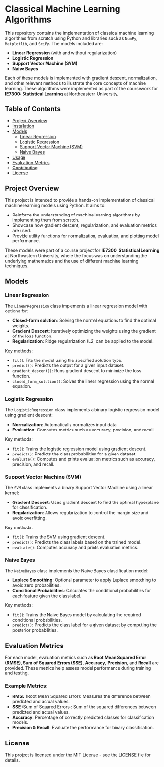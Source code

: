 
# Classical Machine Learning Algorithms

This repository contains the implementation of classical machine learning algorithms from scratch using Python and libraries such as `NumPy`, `Matplotlib`, and `SciPy`. The models included are:

- **Linear Regression** (with and without regularization)
- **Logistic Regression**
- **Support Vector Machine (SVM)**
- **Naive Bayes**

Each of these models is implemented with gradient descent, normalization, and other relevant methods to illustrate the core concepts of machine learning. These algorithms were implemented as part of the coursework for **IE7300: Statistical Learning** at Northeastern University.

## Table of Contents

- [Project Overview](#project-overview)
- [Installation](#installation)
- [Models](#models)
  - [Linear Regression](#linear-regression)
  - [Logistic Regression](#logistic-regression)
  - [Support Vector Machine (SVM)](#support-vector-machine-svm)
  - [Naive Bayes](#naive-bayes)
- [Usage](#usage)
- [Evaluation Metrics](#evaluation-metrics)
- [Contributing](#contributing)
- [License](#license)

## Project Overview

This project is intended to provide a hands-on implementation of classical machine learning models using Python. It aims to:

- Reinforce the understanding of machine learning algorithms by implementing them from scratch.
- Showcase how gradient descent, regularization, and evaluation metrics are used.
- Provide utility functions for normalization, evaluation, and plotting model performance.

These models were part of a course project for **IE7300: Statistical Learning** at Northeastern University, where the focus was on understanding the underlying mathematics and the use of different machine learning techniques.

## Models

### Linear Regression

The `LinearRegression` class implements a linear regression model with options for:
- **Closed-form solution**: Solving the normal equations to find the optimal weights.
- **Gradient Descent**: Iteratively optimizing the weights using the gradient of the loss function.
- **Regularization**: Ridge regularization (L2) can be applied to the model.
  
Key methods:
- `fit()`: Fits the model using the specified solution type.
- `predict()`: Predicts the output for a given input dataset.
- `gradient_descent()`: Runs gradient descent to minimize the loss function.
- `closed_form_solution()`: Solves the linear regression using the normal equation.

### Logistic Regression

The `LogisticRegression` class implements a binary logistic regression model using gradient descent:
- **Normalization**: Automatically normalizes input data.
- **Evaluation**: Computes metrics such as accuracy, precision, and recall.

Key methods:
- `fit()`: Trains the logistic regression model using gradient descent.
- `predict()`: Predicts the class probabilities for a given dataset.
- `evaluate()`: Computes and prints evaluation metrics such as accuracy, precision, and recall.

### Support Vector Machine (SVM)

The `SVM` class implements a binary Support Vector Machine using a linear kernel:
- **Gradient Descent**: Uses gradient descent to find the optimal hyperplane for classification.
- **Regularization**: Allows regularization to control the margin size and avoid overfitting.

Key methods:
- `fit()`: Trains the SVM using gradient descent.
- `predict()`: Predicts the class labels based on the trained model.
- `evaluate()`: Computes accuracy and prints evaluation metrics.

### Naive Bayes

The `NaiveBayes` class implements the Naive Bayes classification model:
- **Laplace Smoothing**: Optional parameter to apply Laplace smoothing to avoid zero probabilities.
- **Conditional Probabilities**: Calculates the conditional probabilities for each feature given the class label.

Key methods:
- `fit()`: Trains the Naive Bayes model by calculating the required conditional probabilities.
- `predict()`: Predicts the class label for a given dataset by computing the posterior probabilities.

## Evaluation Metrics

For each model, evaluation metrics such as **Root Mean Squared Error (RMSE)**, **Sum of Squared Errors (SSE)**, **Accuracy**, **Precision**, and **Recall** are provided. These metrics help assess model performance during training and testing.

### Example Metrics:
- **RMSE** (Root Mean Squared Error): Measures the difference between predicted and actual values.
- **SSE** (Sum of Squared Errors): Sum of the squared differences between predicted and actual values.
- **Accuracy**: Percentage of correctly predicted classes for classification models.
- **Precision & Recall**: Evaluate the performance for binary classification.

## License

This project is licensed under the MIT License - see the [LICENSE](LICENSE) file for details.
